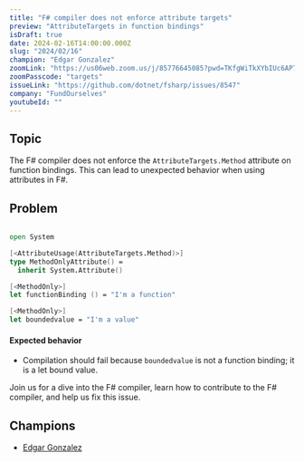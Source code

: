 ```yaml
---
title: "F# compiler does not enforce attribute targets"
preview: "AttributeTargets in function bindings"
isDraft: true
date: 2024-02-16T14:00:00.000Z
slug: "2024/02/16"
champion: "Edgar Gonzalez"
zoomLink: "https://us06web.zoom.us/j/85776645085?pwd=TKfgWiTkXYbIUc6AP7h7ygpR9H0hn5.1"
zoomPasscode: "targets"
issueLink: "https://github.com/dotnet/fsharp/issues/8547"
company: "FundOurselves"
youtubeId: ""
---
```


## Topic

The F# compiler does not enforce the `AttributeTargets.Method` attribute on function bindings. This can lead to unexpected behavior when using attributes in F#.

## Problem

```fsharp

open System

[<AttributeUsage(AttributeTargets.Method)>]
type MethodOnlyAttribute() =
  inherit System.Attribute()

[<MethodOnly>]
let functionBinding () = "I'm a function"

[<MethodOnly>]
let boundedvalue = "I'm a value"


```

#### Expected behavior

- Compilation should fail because `boundedvalue` is not a function binding; it is a let bound value.

Join us for a dive into the F# compiler, learn how to contribute to the F# compiler, and help us fix this issue.

## Champions

- [Edgar Gonzalez](https://twitter.com/edgarfsharp)
